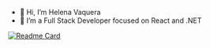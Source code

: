 - 👋 Hi, I’m Helena Vaquera
- 👀 I’m a Full Stack Developer focused on React and .NET

[![Readme Card](https://github-readme-stats.vercel.app/api/pin/?username=helenalvp&repo=github-readme-stats)](https://github.com/anuraghazra/github-readme-stats)

